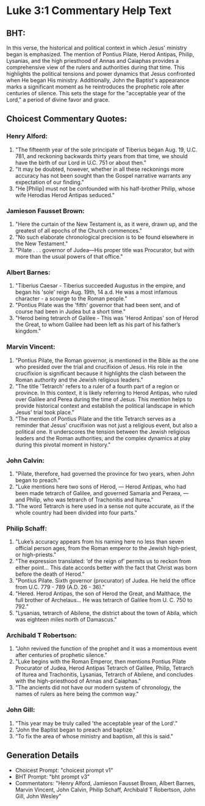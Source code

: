 # Luke 3:1 Commentary Help Text

## BHT:
In this verse, the historical and political context in which Jesus' ministry began is emphasized. The mention of Pontius Pilate, Herod Antipas, Philip, Lysanias, and the high priesthood of Annas and Caiaphas provides a comprehensive view of the rulers and authorities during that time. This highlights the political tensions and power dynamics that Jesus confronted when He began His ministry. Additionally, John the Baptist's appearance marks a significant moment as he reintroduces the prophetic role after centuries of silence. This sets the stage for the "acceptable year of the Lord," a period of divine favor and grace.

## Choicest Commentary Quotes:
### Henry Alford:
1. "The fifteenth year of the sole principate of Tiberius began Aug. 19, U.C. 781, and reckoning backwards thirty years from that time, we should have the birth of our Lord in U.C. 751 or about then."
2. "It may be doubted, however, whether in all these reckonings more accuracy has not been sought than the Gospel narrative warrants any expectation of our finding."
3. "He [Philip] must not be confounded with his half-brother Philip, whose wife Herodias Herod Antipas seduced."

### Jamieson Fausset Brown:
1. "Here the curtain of the New Testament is, as it were, drawn up, and the greatest of all epochs of the Church commences."
2. "No such elaborate chronological precision is to be found elsewhere in the New Testament."
3. "Pilate . . . governor of Judea—His proper title was Procurator, but with more than the usual powers of that office."

### Albert Barnes:
1. "Tiberius Caesar - Tiberius succeeded Augustus in the empire, and began his 'sole' reign Aug. 19th, 14 a.d. He was a most infamous character - a scourge to the Roman people." 
2. "Pontius Pilate was the 'fifth' governor that had been sent, and of course had been in Judea but a short time."
3. "Herod being tetrarch of Galilee - This was 'Herod Antipas' son of Herod the Great, to whom Galilee had been left as his part of his father’s kingdom."

### Marvin Vincent:
1. "Pontius Pilate, the Roman governor, is mentioned in the Bible as the one who presided over the trial and crucifixion of Jesus. His role in the crucifixion is significant because it highlights the clash between the Roman authority and the Jewish religious leaders."
2. "The title 'Tetrarch' refers to a ruler of a fourth part of a region or province. In this context, it is likely referring to Herod Antipas, who ruled over Galilee and Perea during the time of Jesus. This mention helps to provide historical context and establish the political landscape in which Jesus' trial took place."
3. "The mention of Pontius Pilate and the title Tetrarch serves as a reminder that Jesus' crucifixion was not just a religious event, but also a political one. It underscores the tension between the Jewish religious leaders and the Roman authorities, and the complex dynamics at play during this pivotal moment in history."

### John Calvin:
1. "Pilate, therefore, had governed the province for two years, when John began to preach."
2. "Luke mentions here two sons of Herod, — Herod Antipas, who had been made tetrarch of Galilee, and governed Samaria and Peraea, — and Philip, who was tetrarch of Trachonitis and Iturea."
3. "The word Tetrarch is here used in a sense not quite accurate, as if the whole country had been divided into four parts."

### Philip Schaff:
1. "Luke’s accuracy appears from his naming here no less than seven official person ages, from the Roman emperor to the Jewish high-priest, or high-priests."
2. "The expression translated: ‘of the reign of’ permits us to reckon from either point... This date accords better with the fact that Christ was born before the death of Herod."
3. "Pontius Pilate. Sixth governor (procurator) of Judea. He held the office from U.C. 779 - 789 (A.D. 26 - 36)."
4. "Hered. Herod Antipas, the son of Herod the Great, and Malthace, the full brother of Archelaus... He was tetrarch of Galilee from U. C. 750 to 792."
5. "Lysanias, tetrarch of Abilene, the district about the town of Abila, which was eighteen miles north of Damascus."

### Archibald T Robertson:
1. "John revived the function of the prophet and it was a momentous event after centuries of prophetic silence."
2. "Luke begins with the Roman Emperor, then mentions Pontius Pilate Procurator of Judea, Herod Antipas Tetrarch of Galilee, Philip, Tetrarch of Iturea and Trachonitis, Lysanias, Tetrarch of Abilene, and concludes with the high-priesthood of Annas and Caiaphas."
3. "The ancients did not have our modern system of chronology, the names of rulers as here being the common way."

### John Gill:
1. "This year may be truly called 'the acceptable year of the Lord'." 
2. "John the Baptist began to preach and baptize." 
3. "To fix the area of whose ministry and baptism, all this is said."


## Generation Details
- Choicest Prompt: "choicest prompt v1"
- BHT Prompt: "bht prompt v3"
- Commentators: "Henry Alford, Jamieson Fausset Brown, Albert Barnes, Marvin Vincent, John Calvin, Philip Schaff, Archibald T Robertson, John Gill, John Wesley"
